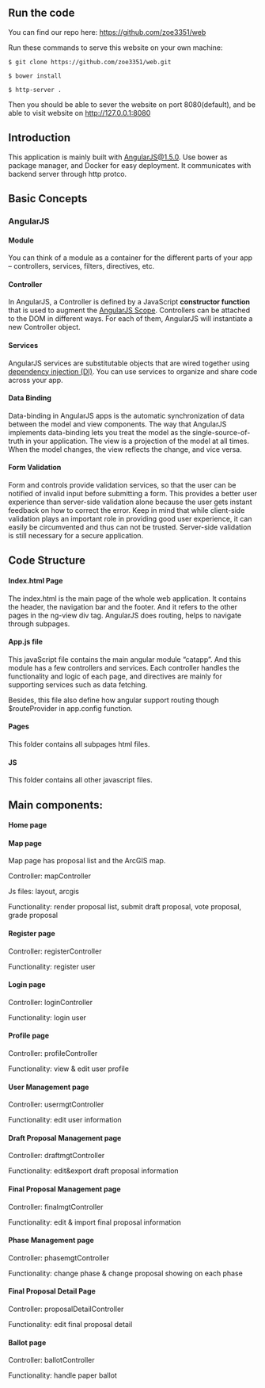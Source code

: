 ## Run the code
You can find our repo here: https://github.com/zoe3351/web

Run these commands to serve this website on your own machine:

```
$ git clone https://github.com/zoe3351/web.git

$ bower install

$ http-server .
```


Then you should be able to sever the website on port 8080(default), and be able to visit website on http://127.0.0.1:8080

  

## Introduction
This application is mainly built with AngularJS@1.5.0. Use bower as package manager, and Docker for easy deployment. It communicates with backend server through http protco.

## Basic Concepts

### AngularJS

#### Module 

You can think of a module as a container for the different parts of your app – controllers, services, filters, directives, etc. 

#### Controller 

In AngularJS, a Controller is defined by a JavaScript  **constructor function**  that is used to augment the  [AngularJS Scope](https://docs.angularjs.org/guide/scope).
Controllers can be attached to the DOM in different ways. For each of them, AngularJS will instantiate a new Controller object.

#### Services

AngularJS services are substitutable objects that are wired together using [dependency injection (DI)](https://docs.angularjs.org/guide/di). You can use services to organize and share code across your app.

#### Data Binding

Data-binding in AngularJS apps is the automatic synchronization of data between the model and view components. The way that AngularJS implements data-binding lets you treat the model as the single-source-of-truth in your application. The view is a projection of the model at all times. When the model changes, the view reflects the change, and vice versa.

#### Form Validation

Form and controls provide validation services, so that the user can be notified of invalid input before submitting a form. This provides a better user experience than server-side validation alone because the user gets instant feedback on how to correct the error. Keep in mind that while client-side validation plays an important role in providing good user experience, it can easily be circumvented and thus can not be trusted. Server-side validation is still necessary for a secure application.


## Code Structure
#### Index.html Page
The index.html is the main page of the whole web application. It contains the header, the navigation bar and the footer. And it refers to the other pages in the ng-view div tag. AngularJS does routing, helps to navigate through subpages.

#### App.js file
This javaScript file contains the main angular module “catapp”. And this module has a few controllers and services. Each controller handles the functionality and logic of each page, and directives are mainly for supporting services such as data fetching.

Besides, this file also define how angular support routing though $routeProvider in app.config function.


#### Pages
This folder contains all subpages html files.

  

#### JS
This folder contains all other javascript files.

  
## Main components:

#### Home page
#### Map page
Map page has proposal list and the ArcGIS map.

Controller: mapController

Js files: layout, arcgis

Functionality: render proposal list, submit draft proposal, vote proposal, grade proposal

#### Register page
Controller: registerController

Functionality: register user

#### Login page
Controller: loginController

Functionality: login user

#### Profile page
Controller: profileController

Functionality: view & edit user profile

#### User Management page
Controller: usermgtController

Functionality: edit user information

#### Draft Proposal Management page
Controller: draftmgtController

Functionality: edit&export draft proposal information


#### Final Proposal Management page
Controller: finalmgtController

Functionality: edit & import final proposal information


#### Phase Management page
Controller: phasemgtController

Functionality: change phase & change proposal showing on each phase


#### Final Proposal Detail Page
Controller: proposalDetailController

Functionality: edit final proposal detail

  

#### Ballot page
Controller: ballotController

Functionality: handle paper ballot